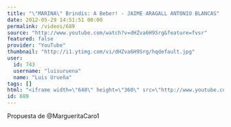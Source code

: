 ```yaml
---
title: "\"MARINA\" Brindis: A Beber! - JAIME ARAGALL ANTONIO BLANCAS"
date: 2012-05-29 14:51:51 00:00
permalink: /videos/689
source: "http://www.youtube.com/watch?v=dHZva6H9Srg&feature=fvsr"
featured: false
provider: "YouTube"
thumbnail: "http://i1.ytimg.com/vi/dHZva6H9Srg/hqdefault.jpg"
user:
  id: 743
  username: "luisuruena"
  name: "Luis Urueña"
tags: []
html: "<iframe width=\"640\" height=\"360\" src=\"http://www.youtube.com/embed/dHZva6H9Srg?wmode=transparent&fs=1&feature=oembed\" frameborder=\"0\" allowfullscreen></iframe>"
id: 689
---
```


Propuesta de @MargueritaCaro1